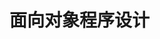 # 面向对象程序设计































































































